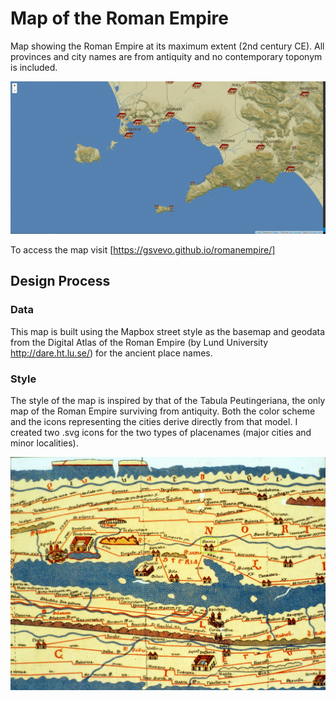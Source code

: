 # Map of the Roman Empire
Map showing the Roman Empire at its maximum extent (2nd century CE). All provinces and city names are from antiquity and no contemporary toponym is included.

![](img\snapshot.JPG)

To access the map visit [https://gsvevo.github.io/romanempire/]

## Design Process

### Data 
This map is built using the Mapbox street style as the basemap and geodata from the Digital Atlas of the Roman Empire (by Lund University http://dare.ht.lu.se/) for the ancient place names. 

### Style
The style of the map is inspired by that of the Tabula Peutingeriana, the only map of the Roman Empire surviving from antiquity. Both the color scheme and the icons representing the cities derive directly from that model. I created two .svg icons for the two types of placenames (major cities and minor localities).

![](img\Tabula_Peutingeriana.jpg)
